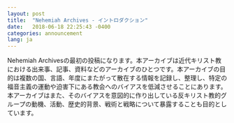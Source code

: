 ```yaml
---
layout: post
title:  "Nehemiah Archives - イントロダクション"
date:   2018-06-18 22:25:43 -0400
categories: announcement
lang: ja
---
```


Nehemiah Archivesの最初の投稿になります。本アーカイブは近代キリスト教における出来事、記事、資料などのアーカイブのひとつです。本アーカイブの目的は複数の国、言語、年度にまたがって散在する情報を記録し、整理し、特定の福音主義の運動や迫害下にある教会へのバイアスを低減させることにあります。本アーカイブはまた、そのバイアスを意図的に作り出している反キリスト教的グループの動機、活動、歴史的背景、戦術と戦略について暴露することも目的としています。
